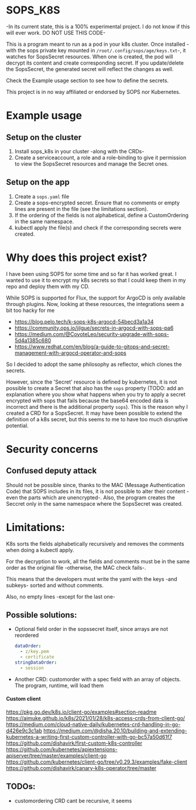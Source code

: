 # SOPS_K8S

-In its current state, this is a 100% experimental project. I do not know if this will ever work. DO NOT USE THIS CODE-

This is a program meant to run as a pod in your k8s cluster. Once installed -with the sops private key mounted in `/root/.config/sops/age/keys.txt`-, it watches for SopsSecret resources. When one is created, the pod will decrypt its content and create corresponding secret. If you update/delete the SopsSecret, the generated secret will reflect the changes as well.

Check the Example usage section to see how to define the secrets.

This project is in no way affiliated or endorsed by SOPS nor Kubernetes.

# Example usage
## Setup on the cluster
1. Install sops_k8s in your cluster -along with the CRDs-
1. Create a serviceaccount, a role and a role-binding to give it permission to view the SopsSecret resources and manage the Secret ones.
## Setup on the app
1. Create a `sops.yaml` file
1. Create a sops-encrypted secret. Ensure that no comments or empty lines are present in the file (see the limitations section).
1. If the ordering of the fields is not alphabetical, define a CustomOrdering in the same namespace.
1. kubectl apply the file(s) and check if the corresponding secrets were created.

# Why does this project exist?
I have been using SOPS for some time and so far it has worked great.
I wanted to use it to encrypt my k8s secrets so that I could keep them in my repo and deploy them with my CD.

While SOPS is supported for Flux, the support for ArgoCD is only available through plugins.
Now, looking at these resources, the integrations seem a bit too hacky for me
- https://blog.pelo.tech/k-sops-k8s-argocd-54becd3a1a34
- https://community.ops.io/jilgue/secrets-in-argocd-with-sops-pa6
- https://medium.com/@CoyoteLeo/security-upgrade-with-sops-5d4a1385c680
- https://www.redhat.com/en/blog/a-guide-to-gitops-and-secret-management-with-argocd-operator-and-sops

So I decided to adopt the same philosophy as reflector, which clones the secrets.

However, since the 'Secret' resource is defined by kubernetes, it is not possible to create a Secret that also has the `sops` property (TODO: add an explanation where you show what happens when you try to apply a secret encrypted with sops that fails because the base64 encoded data is incorrect and there is the additional property `sops`). This is the reason why I created a CRD for a SopsSecret. It may have been possible to extend the definition of a k8s secret, but this seems to me to have too much disruptive potential.

# Security concerns
## Confused deputy attack
Should not be possible since, thanks to the MAC (Message Authentication Code) that SOPS includes in its files, it is not possible to alter their content -even the parts which are unencrypted-. Also, the program creates the Seccret only in the same namespace where the SopsSecret was created.

# Limitations:
K8s sorts the fields alphabetically recursively and removes the comments when doing a kubectl apply.

For the decryption to work, all the fields and comments must be in the same order as the original file -otherwise, the MAC check fails-.

This means that the developers must write the yaml with the keys -and subkeys- sorted and without comments.

Also, no empty lines -except for the last one-

## Possible solutions:
- Optional field order in the sopssecret itself, since arrays are not reordered
  ```yaml
  dataOrder:
    - z/key.pem
    - certificate
  stringDataOrder:
    - session
  ```
- Another CRD: customorder with a spec field with an array of objects. The program, runtime, will load them

#### Custom client
https://pkg.go.dev/k8s.io/client-go/examples#section-readme
https://aimuke.github.io/k8s/2021/01/28/k8s-access-crds-from-client-go/
https://medium.com/cloud-native-daily/kubernetes-crd-handling-in-go-d426e9c3c1ab
https://medium.com/@disha.20.10/building-and-extending-kubernetes-a-writing-first-custom-controller-with-go-bc57a50d61f7
https://github.com/dishavirk/first-custom-k8s-controller
https://github.com/kubernetes/apiextensions-apiserver/tree/master/examples/client-go
https://github.com/kubernetes/client-go/tree/v0.29.3/examples/fake-client
https://github.com/dishavirk/canary-k8s-operator/tree/master

## TODOs:
- customordering CRD cant be recursive, it seems